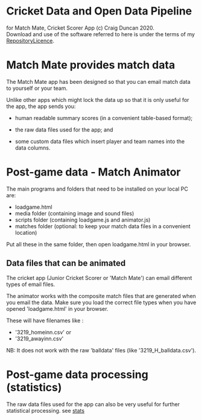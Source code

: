# Cricket Data and Open Data Pipeline
for Match Mate, Cricket Scorer App
(c) Craig Duncan 2020.   
Download and use of the software referred to here is under the terms of my [RepositoryLicence](../RepositoryLicense.md).

# Match Mate provides match data

The Match Mate app has been designed so that you can email match data to yourself or your team.

Unlike other apps which might lock the data up so that it is only useful for the app, the app sends you:

 - human readable summary scores (in a convenient table-based format);

 - the raw data files used for the app; and
 
 - some custom data files which insert player and team names into the data columns.

# Post-game data - Match Animator 

The main programs and folders that need to be installed on your local PC are:

- loadgame.html
- media folder (containing image and sound files)
- scripts folder (containing loadgame.js and animator.js)
- matches folder (optional: to keep your match data files in a convenient location)

Put all these in the same folder, then open loadgame.html in your browser.

## Data files that can be animated

The cricket app (Junior Cricket Scorer or 'Match Mate') can email different types of email files.

The animator works with the composite match files that are generated when you email the data.  Make sure you load the correct file types when you have opened 'loadgame.html' in your browser.

These will have filenames like :
 - '3219_homeinn.csv' or
 - '3219_awayinn.csv'

NB: It does not work with the raw 'balldata' files (like '3219_H_balldata.csv').

# Post-game data processing (statistics)

The raw data files used for the app can also be very useful for further statistical processing.   see [stats](../stats)
 



